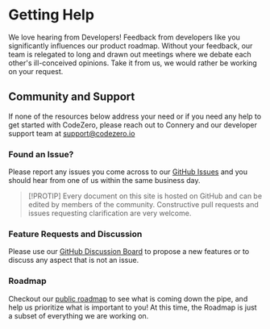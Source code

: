# Getting Help

We love hearing from Developers! Feedback from developers like you significantly
influences our product roadmap. Without your feedback, our team is relegated to
long and drawn out meetings where we debate each other's ill-conceived opinions.
Take it from us, we would rather be working on your request.

## Community and Support

If none of the resources below address your need or if you need any help to get
started with CodeZero, please reach out to Connery and our developer support
team at [support@codezero.io](mailto:support@codezero.io)

### Found an Issue?

Please report any issues you come across to our
[GitHub Issues](https://github.com/c6o/roadmap/issues) and you should hear from
one of us within the same business day.

> [!PROTIP] Every document on this site is hosted on GitHub and can be edited by
> members of the community. Constructive pull requests and issues requesting
> clarification are very welcome.

### Feature Requests and Discussion

Please use our
[GitHub Discussion Board](https://github.com/c6o/roadmap/discussions) to propose
a new features or to discuss any aspect that is not an issue.

### Roadmap

Checkout our [public roadmap](https://github.com/orgs/c6o/projects/3) to see
what is coming down the pipe, and help us prioritize what is important to you!
At this time, the Roadmap is just a subset of everything we are working on.
